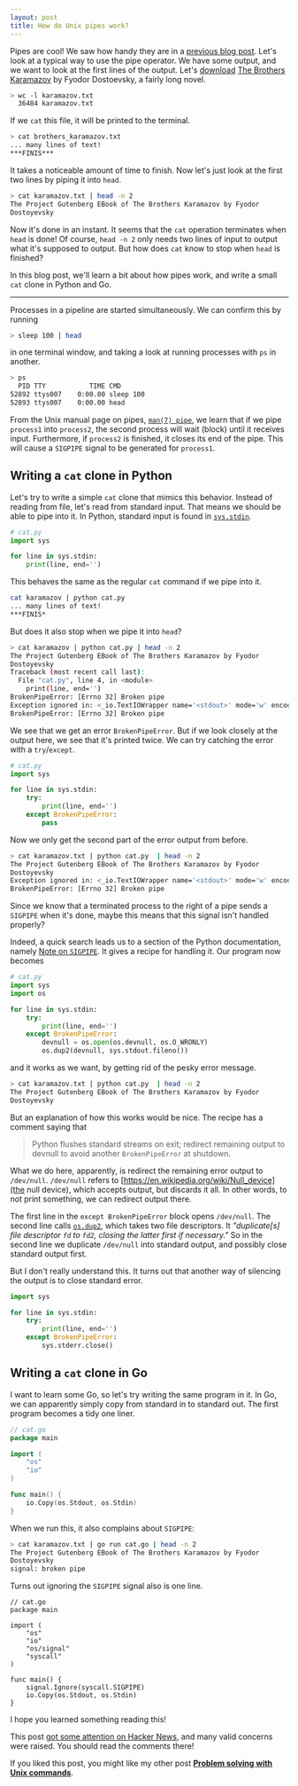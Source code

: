 ```yaml
---
layout: post
title: How do Unix pipes work?
---
```


Pipes are cool!
We saw how handy they are in a [previous blog post](/unix).
Let's look at a typical way to use the pipe operator.
We have some output, and we want to look at the first lines of the output.
Let's [download](https://www.gutenberg.org/files/28054/28054-0.txt) [The Brothers Karamazov](https://en.wikipedia.org/wiki/Lazy_evaluation) by Fyodor Dostoevsky, a fairly long novel.

```bash
> wc -l karamazov.txt
  36484 karamazov.txt
```

If we `cat` this file, it will be printed to the terminal.
```bash
> cat brothers_karamazov.txt
... many lines of text!
***FINIS***
```
It takes a noticeable amount of time to finish.
Now let's just look at the first two lines by piping it into `head`.

```sh
> cat karamazov.txt | head -n 2
The Project Gutenberg EBook of The Brothers Karamazov by Fyodor
Dostoyevsky
```

Now it's done in an instant.
It seems that the `cat` operation terminates when `head` is done!
Of course, `head -n 2` only needs two lines of input to output what it's supposed to output.
But how does `cat` know to stop when `head` is finished?

In this blog post, we'll learn a bit about how pipes work, and write a small `cat` clone in Python and Go.

<hr />

Processes in a pipeline are started simultaneously.
We can confirm this by running

```bash
> sleep 100 | head 
```

in one terminal window, and taking a look at running processes with `ps` in another.

```sh
> ps
  PID TTY           TIME CMD
52892 ttys007    0:00.00 sleep 100
52893 ttys007    0:00.00 head
```

From the Unix manual page on pipes, [`man(7) pipe`](https://linux.die.net/man/7/pipe), we learn that if we pipe `process1` into `process2`, the second process will wait (block) until it receives input.
Furthermore, if `process2` is finished, it closes its end of the pipe.
This will cause a `SIGPIPE` signal to be generated for `process1`.

## Writing a `cat` clone in Python
Let's try to write a simple `cat` clone that mimics this behavior.
Instead of reading from file, let's read from standard input.
That means we should be able to pipe into it.
In Python, standard input is found in [`sys.stdin`](https://docs.python.org/3/library/sys.html#sys.stdin).

```python
# cat.py
import sys

for line in sys.stdin:
    print(line, end='')
```

This behaves the same as the regular `cat` command if we pipe into it.

```sh
cat karamazov | python cat.py
... many lines of text!
***FINIS*
```

But does it also stop when we pipe it into `head`?

```sh
> cat karamazov | python cat.py | head -n 2
The Project Gutenberg EBook of The Brothers Karamazov by Fyodor
Dostoyevsky
Traceback (most recent call last):
  File "cat.py", line 4, in <module>
    print(line, end='')
BrokenPipeError: [Errno 32] Broken pipe
Exception ignored in: <_io.TextIOWrapper name='<stdout>' mode='w' encoding='UTF-8'>
BrokenPipeError: [Errno 32] Broken pipe
```

We see that we get an error `BrokenPipeError`.
But if we look closely at the output here, we see that it's printed twice.
We can try catching the error with a `try`/`except`.

```python
# cat.py
import sys

for line in sys.stdin:
    try:
        print(line, end='')
    except BrokenPipeError:
        pass
```

Now we only get the second part of the error output from before.

```sh
> cat karamazov.txt | python cat.py  | head -n 2
The Project Gutenberg EBook of The Brothers Karamazov by Fyodor
Dostoyevsky
Exception ignored in: <_io.TextIOWrapper name='<stdout>' mode='w' encoding='UTF-8'>
BrokenPipeError: [Errno 32] Broken pipe
```

Since we know that a terminated process to the right of a pipe sends a `SIGPIPE` when it's done, maybe this means that this signal isn't handled properly?

Indeed, a quick search leads us to a section of the Python documentation, namely [Note on `SIGPIPE`](https://docs.python.org/3/library/signal.html#note-on-sigpipe).
It gives a recipe for handling it.
Our program now becomes

```python
# cat.py
import sys
import os

for line in sys.stdin:
    try:
        print(line, end='')
    except BrokenPipeError:
        devnull = os.open(os.devnull, os.O_WRONLY)
        os.dup2(devnull, sys.stdout.fileno())
```

and it works as we want, by getting rid of the pesky error message.

```sh
> cat karamazov.txt | python cat.py  | head -n 2
The Project Gutenberg EBook of The Brothers Karamazov by Fyodor
Dostoyevsky
```

But an explanation of how this works would be nice.
The recipe has a comment saying that
> Python flushes standard streams on exit; redirect remaining output to devnull to avoid another `BrokenPipeError` at shutdown.

What we do here, apparently, is redirect the remaining error output to `/dev/null`.
`/dev/null` refers to [https://en.wikipedia.org/wiki/Null_device](the null device), which accepts output, but discards it all.
In other words, to not print something, we can redirect output there.

The first line in the `except BrokenPipeError` block opens `/dev/null`.
The second line calls [`os.dup2`](https://docs.python.org/3/library/os.html#os.dup2), which takes two file descriptors.
It _"duplicate[s] file descriptor `fd` to `fd2`, closing the latter first if necessary."_
So in the second line we duplicate `/dev/null` into standard output, and possibly close standard output first.

But I don't really understand this.
It turns out that another way of silencing the output is to close standard error.

```python
import sys

for line in sys.stdin:
    try:
        print(line, end='')
    except BrokenPipeError:
        sys.stderr.close()
```

## Writing a `cat` clone in Go

I want to learn some Go, so let's try writing the same program in it.
In Go, we can apparently simply copy from standard in to standard out.
The first program becomes a tidy one liner.

```go
// cat.go
package main

import (
    "os"
    "io"
)

func main() {
    io.Copy(os.Stdout, os.Stdin)
}
```

When we run this, it also complains about `SIGPIPE`:

```sh
> cat karamazov.txt | go run cat.go | head -n 2
The Project Gutenberg EBook of The Brothers Karamazov by Fyodor
Dostoyevsky
signal: broken pipe
```

Turns out ignoring the `SIGPIPE` signal also is one line.

```golang
// cat.go
package main

import (
    "os"
    "io"
    "os/signal"
    "syscall"
)

func main() {
    signal.Ignore(syscall.SIGPIPE)
    io.Copy(os.Stdout, os.Stdin)
}
```

I hope you learned something reading this!

This post [got some attention on Hacker News](https://news.ycombinator.com/item?id=22647539), and many valid concerns were raised.
You should read the comments there!

If you liked this post, you might like my other post [**Problem solving with Unix commands**](../unix).
